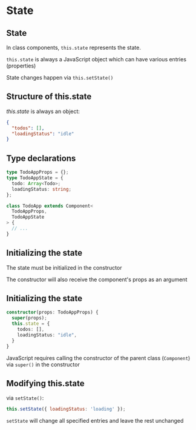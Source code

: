 # State

## State

In class components, `this.state` represents the state.

`this.state` is always a JavaScript object which can have various entries (properties)

State changes happen via `this.setState()`

## Structure of this.state

_this.state_ is always an object:

```json
{
  "todos": [],
  "loadingStatus": "idle"
}
```

## Type declarations

```ts
type TodoAppProps = {};
type TodoAppState = {
  todo: Array<Todo>;
  loadingStatus: string;
};

class TodoApp extends Component<
  TodoAppProps,
  TodoAppState
> {
  // ...
}
```

## Initializing the state

The state must be initialized in the constructor

The constructor will also receive the component's props as an argument

## Initializing the state

```ts
constructor(props: TodoAppProps) {
  super(props);
  this.state = {
    todos: [],
    loadingStatus: "idle",
  }
}
```

JavaScript requires calling the constructor of the parent class (`Component`) via `super()` in the constructor

## Modifying this.state

via `setState()`:

```js
this.setState({ loadingStatus: 'loading' });
```

`setState` will change all specified entries and leave the rest unchanged
